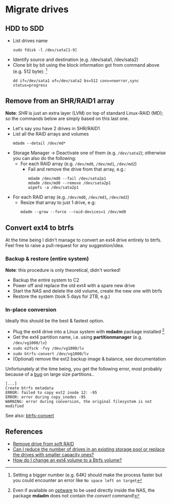 # Migrate drives

## HDD to SDD

- List drives name
  ```shell
  sudo fdisk -l /dev/sata[1-9]
  ```
- Identify source and destination (e.g. /dev/sata1, /dev/sata2)
- Clone bit by bit using the block information got from command above (e.g. 512 byte): [^1]
  ```shell
  dd if=/dev/sata1 of=/dev/sata2 bs=512 conv=noerror,sync status=progress
  ```

## Remove from an SHR/RAID1 array

**Note**: _SHR_ is just an extra layer (LVM) on top of standard Linux-RAID (MD); 
so the commands below are simply based on this last one.

- Let's say you have 2 drives in SHR/RAID1
- List all the RAID arrays and volumes
  ```shell
  mdadm --detail /dev/md*
  ```
- Storage Manager -> Deactivate one of them (e.g. `/dev/sata2`); otherwise you can also do the following:
  - For each RAID array (e.g. `/dev/md0`, `/dev/md1`, `/dev/md2`)
    - Fail and remove the drive from that array, e.g.:
      ```shell
      mdadm /dev/md0 --fail /dev/sata2p1
      mdadm /dev/md0 --remove /dev/sata2p1
      wipefs -a /dev/sata2p1
      ```
- For each RAID array (e.g. `/dev/md0`, `/dev/md1`, `/dev/md2`)
  - Resize that array to just 1 drive, e.g:
    ```shell
    mdadm --grow --force --raid-devices=1 /dev/md0
    ```

## Convert ext4 to btrfs

At the time being I didn't manage to convert an ext4 drive entirely to btrfs. 
Feel free to raise a pull-request for any suggestion/idea.

### Backup & restore (entire system)

**Note**: this procedure is only theoretical, didn't worked!

- Backup the entire system to C2
- Power off and replace the old ext4 with a spare new drive
- Start the NAS and delete the old volume, create the new one with btrfs
- Restore the system (took 5 days for 2TB, e.g.)

### In-place conversion

Ideally this should be the best & fastest option.

- Plug the ext4 drive into a Linux system with **mdadm** package installed [^2]
- Get the ext4 partition name, i.e. using **partitionmanager** (e.g. `/dev/vg1000/lv`) 
- `sudo e2fsck -fvy /dev/vg1000/lv`
- `sudo btrfs-convert /dev/vg1000/lv`
- (Optional) remove the ext2 backup image & balance, see documentation

Unfortunately at the time being, you get the following error, most probably because of a [bug](https://www.spinics.net/lists/linux-btrfs/msg142605.html) on large size partitions..

```
[...]
Create btrfs metadata
ERROR: failed to copy ext2 inode 12: -95
ERROR: error during copy_inodes -95
WARNING: error during conversion, the original filesystem is not modified
```

See also: [btrfs-convert](https://btrfs.readthedocs.io/en/latest/Convert.html)

## References

- [Remove drive from soft RAID](https://unix.stackexchange.com/questions/332061/remove-drive-from-soft-raid)
- [Can I reduce the number of drives in an existing storage pool or replace the drives with smaller capacity ones?](https://kb.synology.com/en-br/DSM/tutorial/Reduce_RAID_drives)
- [How do I change an ext4 volume to a Btrfs volume?](https://kb.synology.com/en-my/DSM/tutorial/How_to_change_from_ext4_volume_to_btrfs_volume)

[^1]: Setting a bigger number (e.g. 64K) should make the process faster but you could encounter an error like `No space left on target`

[^2]: Even if available on [optware](https://github.com/Entware/Entware/wiki/Install-on-Synology-NAS) to be used directly inside the NAS, the package **mdadm** does not contain the _convert_ command!
